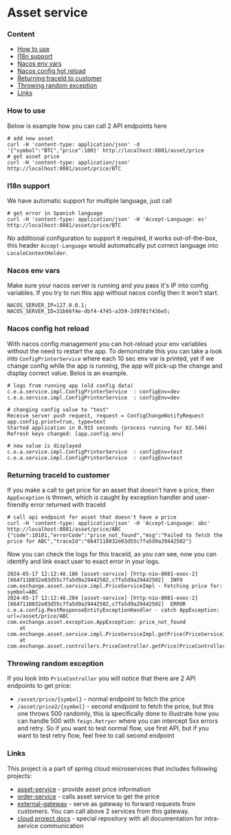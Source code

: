 # Asset service

### Content
* [How to use](#how-to-use)
* [I18n support](#i18n-support)
* [Nacos env vars](#nacos-env-vars)
* [Nacos config hot reload](#nacos-config-hot-reload)
* [Returning traceId to customer](#returning-traceid-to-customer)
* [Throwing random exception](#throwing-random-exception)
* [Links](#links)

### How to use
Below is example how you can call 2 API endpoints here
```shell
# add new asset
curl -H 'content-type: application/json' -d '{"symbol":"BTC","price":100}' http://localhost:8081/asset/price
# get asset price
curl -H 'content-type: application/json' http://localhost:8081/asset/price/BTC
```

### I18n support
We have automatic support for multiple language, just call
```shell
# get error in Spanish language
curl -H 'content-type: application/json' -H 'Accept-Language: es' http://localhost:8081/asset/price/BTC
```
No additional configuration to support it required, it works out-of-the-box, this header `Accept-Language` would
automatically put correct language into `LocaleContextHolder`.

### Nacos env vars
Make sure your nacos server is running and you pass it's IP into config variables. If you try to run
this app without nacos config then it won't start.
```
NACOS_SERVER_IP=127.0.0.1;
NACOS_SERVER_ID=31b66f4e-dbf4-4745-a359-2d9701f436e5;
```

### Nacos config hot reload
With nacos config management you can hot-reload your env variables without the need to restart the app.
To demonstrate this you can take a look into `ConfigPrinterService` where each 10 sec env var is printed, yet if we
change config while the app is running, the app will pick-up the change and display correct value. Belos is an example.
```
# logs from running app (old config data)
c.e.a.service.impl.ConfigPrinterService  : configEnv=dev
c.e.a.service.impl.ConfigPrinterService  : configEnv=dev

# changing config value to "test"
Receive server push request, request = ConfigChangeNotifyRequest
app.config.print=true, type=text
Started application in 0.915 seconds (process running for 62.546)
Refresh keys changed: [app.config.env]

# new value is displayed
c.e.a.service.impl.ConfigPrinterService  : configEnv=test
c.e.a.service.impl.ConfigPrinterService  : configEnv=test
```

### Returning traceId to customer
If you make a call to get price for an asset that doesn't have a price, then `AppException` is thrown, which is caught by exception handler and user-friendly error returned with traceId
```shell
# call api endpoint for asset that doesn't have a price
curl -H 'content-type: application/json' -H 'Accept-Language: abc' http://localhost:8081/asset/price/ABC
{"code":10101,"errorCode":"price_not_found","msg":"Failed to fetch the price for ABC","traceId":"6647118032e03d55c7fa5d9a29442502"}
```
Now you can check the logs for this traceId, as you can see, now you can identify and link exact user to exact error in your logs.
```
2024-05-17 12:12:48.186 [asset-service] [http-nio-8081-exec-2] [6647118032e03d55c7fa5d9a29442502,c7fa5d9a29442502]  INFO  com.exchange.asset.service.impl.PriceServiceImpl - Fetching price for: symbol=ABC
2024-05-17 12:12:48.204 [asset-service] [http-nio-8081-exec-2] [6647118032e03d55c7fa5d9a29442502,c7fa5d9a29442502]  ERROR c.e.a.config.RestResponseEntityExceptionHandler - catch AppException: url=/asset/price/ABC
com.exchange.asset.exception.AppException: price_not_found
	at com.exchange.asset.service.impl.PriceServiceImpl.getPrice(PriceServiceImpl.java:34)
	at com.exchange.asset.controllers.PriceController.getPrice(PriceController.java:24)
```

### Throwing random exception
If you look into `PriceController` you will notice that there are 2 API endpoints to get price:
* `/asset/price/{symbol}` - normal endpoint to fetch the price
* `/asset/price2/{symbol}` - second endpoint to fetch the price, but this one throws 500 randomly, this is specifically done to illustrate how you can handle 500 with `feign.Retryer` where you can intercept 5xx errors and retry.
So if you want to test normal flow, use first API, but if you want to test retry flow, feel free to call second endpoint

### Links
This project is a part of spring cloud microservices that includes following projects:
* [asset-service](https://github.com/dgaydukov/spring-cloud-asset-service) - provide asset price information
* [order-service](https://github.com/dgaydukov/spring-cloud-order-service) - calls asset service to get the price
* [external-gateway](https://github.com/dgaydukov/spring-cloud-external-gateway) - serve as gateway to forward requests from customers. You can call above 2 services from this gateway.
* [cloud project docs](https://github.com/dgaydukov/spring-cloud-project?tab=readme-ov-file) - special repository with all documentation for intra-service communication